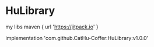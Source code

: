 # HuLibrary
my libs
maven { url 'https://jitpack.io' }

 implementation 'com.github.CatHu-Coffer:HuLibrary:v1.0.0'
